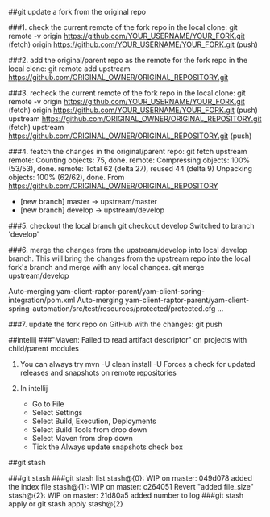 ##git update a fork from the original repo

###1. check the current remote of the fork repo in the local clone:
git remote -v
origin  https://github.com/YOUR_USERNAME/YOUR_FORK.git (fetch)
origin  https://github.com/YOUR_USERNAME/YOUR_FORK.git (push)

###2. add the original/parent repo as the remote for the fork repo in the local clone:
git remote add upstream https://github.com/ORIGINAL_OWNER/ORIGINAL_REPOSITORY.git

###3. recheck the current remote of the fork repo in the local clone:
git remote -v
origin    https://github.com/YOUR_USERNAME/YOUR_FORK.git (fetch)
origin    https://github.com/YOUR_USERNAME/YOUR_FORK.git (push)
upstream  https://github.com/ORIGINAL_OWNER/ORIGINAL_REPOSITORY.git (fetch)
upstream  https://github.com/ORIGINAL_OWNER/ORIGINAL_REPOSITORY.git (push)

###4. featch the changes in the original/parent repo:
git fetch upstream
remote: Counting objects: 75, done.
remote: Compressing objects: 100% (53/53), done.
remote: Total 62 (delta 27), reused 44 (delta 9)
Unpacking objects: 100% (62/62), done.
From https://github.com/ORIGINAL_OWNER/ORIGINAL_REPOSITORY
 * [new branch]      master     			   -> upstream/master
 * [new branch]      develop                   -> upstream/develop

###5. checkout the local branch
git checkout develop
Switched to branch 'develop'

###6. merge the changes from the upstream/develop into local develop branch. This will bring the changes from the upstream repo into the local fork's branch and merge with any local changes.
git merge upstream/develop

Auto-merging yam-client-raptor-parent/yam-client-spring-integration/pom.xml
Auto-merging yam-client-raptor-parent/yam-client-spring-automation/src/test/resources/protected/protected.cfg
...

###7. update the fork repo on GitHub with the changes:
git push

##intellij
###"Maven: Failed to read artifact descriptor" on projects with child/parent modules
1. You can always try mvn -U clean install
-U Forces a check for updated releases and snapshots on remote repositories

2. In intellij
   - Go to File
   - Select Settings
   - Select Build, Execution, Deployments
   - Select Build Tools from drop down
   - Select Maven from drop down
   - Tick the Always update snapshots check box

##git stash

###git stash
###git stash list
stash@{0}: WIP on master: 049d078 added the index file
stash@{1}: WIP on master: c264051 Revert "added file_size"
stash@{2}: WIP on master: 21d80a5 added number to log
###git stash apply or git stash apply stash@{2}


